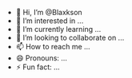 - 👋 Hi, I’m @Blaxkson
- 👀 I’m interested in ...
- 🌱 I’m currently learning ...
- 💞️ I’m looking to collaborate on ...
- 📫 How to reach me ...
- 😄 Pronouns: ...
- ⚡ Fun fact: ...

<!---
Blaxkson/Blaxkson is a ✨ special ✨ repository because its `README.md` (this file) appears on your GitHub profile.
You can click the Preview link to take a look at your changes.
--->
